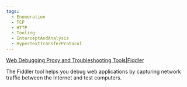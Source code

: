 ```yaml
---
tags:
  - Enumeration
  - TCP
  - HTTP
  - Tooling
  - InterceptAndAnalysis
  - HyperTextTransferProtocol
---
```


[Web Debugging Proxy and Troubleshooting Tools|Fiddler](https://www.telerik.com/fiddler)

The Fiddler tool helps you debug web applications by capturing network traffic between the Internet and test computers.